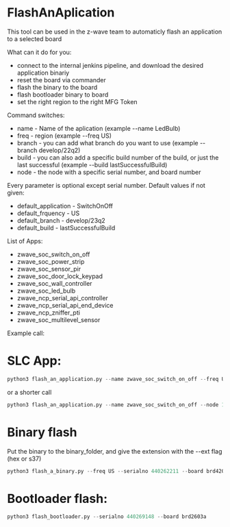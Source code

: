 # FlashAnAplication

This tool can be used in the z-wave team to automaticly flash an application to a selected board

What can it do for you:
 - connect to the internal jenkins pipeline, and download the desired application binariy
 - reset the board via commander
 - flash the binary to the board
 - flash bootloader binary to board
 - set the right region to the right MFG Token

Command switches:
 - name - Name of the aplication (example --name LedBulb)
 - freq - region (example --freq US)
 - branch - you can add what branch do you want to use (example --branch develop/22q2)
 - build - you can also add a specific build number of the build, or just the last successful (example --build lastSuccessfulBuild)
 - node - the node with a specific serial number, and board number

Every parameter is optional except serial number.
Default values if not given:

 - default_application - SwitchOnOff
 - default_frquency - US
 - default_branch - develop/23q2
 - default_build - lastSuccessfulBuild

List of Apps:
 - zwave_soc_switch_on_off
 - zwave_soc_power_strip
 - zwave_soc_sensor_pir
 - zwave_soc_door_lock_keypad
 - zwave_soc_wall_controller
 - zwave_soc_led_bulb
 - zwave_ncp_serial_api_controller
 - zwave_ncp_serial_api_end_device
 - zwave_ncp_zniffer_pti
 - zwave_soc_multilevel_sensor

Example call:

# SLC App:
```python
python3 flash_an_application.py --name zwave_soc_switch_on_off --freq US --branch develop/23q2 --build lastSuccessfulBuild --node 1
```
or a shorter call
```python
python3 flash_an_application.py --name zwave_soc_switch_on_off --node 1
```
# Binary flash
Put the binary to the binary_folder, and give the extension with the --ext flag (hex or s37)
```python
python3 flash_a_binary.py --freq US --serialno 440262211 --board brd4205b --ext s37
```

# Bootloader flash:
```python
python3 flash_bootloader.py --serialno 440269148 --board brd2603a
```